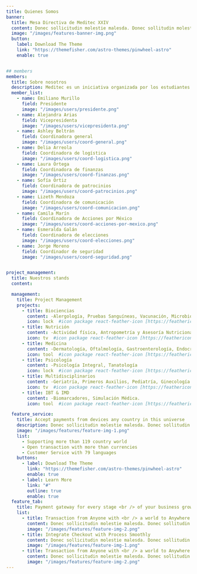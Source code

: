 ```yaml
---
title: Quienes Somos
banner:
  title: Mesa Directiva de Meditec XXIV
  content: Donec sollicitudin molestie malesda. Donec sollitudin molestie malesuada. Mauris pellentesque nec, egestas non nisi. Cras ultricies ligula sed magna dictum porta.
  image: "/images/features-banner-img.png"
  button:
    label: Download The Theme
    link: "https://themefisher.com/astro-themes/pinwheel-astro"
    enable: true


## members
members:
  title: Sobre nosotros
  description: Meditec es un iniciativa organizada por los estudiantes de la escuela de Medicina y Ciencias de la Salud del Tecnológico de Monterrey- Campus CCM, quienes se preparan mediante medio año para promover hábitos saludables y brindar atención preventiva gratuita a la comunidad. Durante 2 días, estudiantes voluntarios (con asesoriamento de profesionales en el área de salud) ofrecerán consultas médicas, talleres educativos y actividades interactivas para todas las edades. 
  member_list:
    - name: Emiliano Murillo
      field: Presidente
      image: "/images/users/presidente.png"
    - name: Alejandra Arias
      field: Vicepresidenta
      image: "/images/users/vicepresidenta.png"
    - name: Ashley Beltrán
      field: Coordinadora general
      image: "/images/users/coord-general.png"
    - name: Delia Arreola
      field: Coordinadora de logística
      image: "/images/users/coord-logistica.png"
    - name: Laura Ortega
      field: Coordinadora de finanzas
      image: "/images/users/coord-finanzas.png"
    - name: Sofía Ortiz
      field: Coordinadora de patrocinios
      image: "/images/users/coord-patrocinios.png"
    - name: Lizeth Mendoza
      field: Coordinadora de comunicación
      image: "/images/users/coord-comunicacion.png"
    - name: Camila Marín
      field: Coordinadora de Acciones por México
      image: "/images/users/coord-acciones-por-mexico.png"
    - name: Esmeralda Galán
      field: Coordinadora de elecciones
      image: "/images/users/coord-elecciones.png"
    - name: Jorge Moreno
      field: Coordinador de seguridad
      image: "/images/users/coord-seguridad.png"


project_management:
  title: Nuestros stands
  content:

  management:
    title: Project Management
    projects:
      - title: Biociencias
        content: -Alergología, Pruebas Sanguíneas, Vacunación, Microbiología
        icon: lock  #icon package react-feather-icon [https://feathericons.com/]
      - title: Nutrición
        content: -Actividad física, Antropometría y Asesoría Nutricional, Diabetes y Dislipidemias, Snacks Saludables.
        icon: tv  #icon package react-feather-icon [https://feathericons.com/]
      - title: Medicina
        content: -Dermatología, Oftalmología, Gastroenterología, Endocrinología, Cardiología, Neurología, Historia Clínica, Nefrología, Neumología, Otorrinolaringología, Traumatología y Ortopedia.
        icon: tool  #icon package react-feather-icon [https://feathericons.com/]
      - title: Psicología
        content: -Psicología Integral, Tanatología
        icon: lock  #icon package react-feather-icon [https://feathericons.com/]
      - title: Multidisciplinarios
        content: -Geriatría, Primeros Auxilios, Pediatría, Ginecología y Obstetricia, Salud Sexual, Osteoporosis.
        icon: tv  #icon package react-feather-icon [https://feathericons.com/]
      - title: IBT & IMD
        content: -Biomarcadores, Simulación Médica.
        icon: tool  #icon package react-feather-icon [https://feathericons.com/]

  feature_service:
    title: Accept payments from devices any country in this universe
    description: Donec sollicitudin molestie malesda. Donec sollitudin molestie malesuada. Mauris pellentesque nec, egestas non nisi. Cras ultricies ligula sed
    image: "/images/features/feature-img-1.png"
    list:
      - Supporting more than 119 country world
      - Open transaction with more than currencies
      - Customer Service with 79 languages
    buttons:
      - label: Download The Theme
        link: "https://themefisher.com/astro-themes/pinwheel-astro"
        enable: true
      - label: Learn More
        link: "#"
        outline: true
        enable: true
  feature_tab:
    title: Payment gateway for every stage <br /> of your business growth
    list:
      - title: Transaction from Anyone with <br /> a world to Anywhere
        content: Donec sollicitudin molestie malesda. Donec sollitudin molestie malesuada. Mauris pellentesque nec, egestas non nisi. Cras ultricies ligula sed
        image: "/images/features/feature-img-2.png"
      - title: Integrate Checkout with Process Smoothly
        content: Donec sollicitudin molestie malesda. Donec sollitudin molestie malesuada. Mauris pellentesque nec, egestas non nisi. Cras ultricies ligula sed
        image: "/images/features/feature-img-1.png"
      - title: Transaction from Anyone with <br /> a world to Anywhere
        content: Donec sollicitudin molestie malesda. Donec sollitudin molestie malesuada. Mauris pellentesque nec, egestas non nisi. Cras ultricies ligula sed
        image: "/images/features/feature-img-2.png"
---
```

